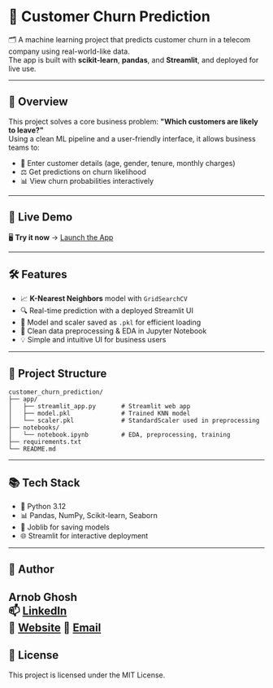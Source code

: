 # 🧠 Customer Churn Prediction

🗂️ A machine learning project that predicts customer churn in a telecom company using real-world-like data.  
The app is built with **scikit-learn**, **pandas**, and **Streamlit**, and deployed for live use.

---

## 📍 Overview

This project solves a core business problem: **"Which customers are likely to leave?"**  
Using a clean ML pipeline and a user-friendly interface, it allows business teams to:

- 🎯 Enter customer details (age, gender, tenure, monthly charges)
- ⚖️ Get predictions on churn likelihood
- 📊 View churn probabilities interactively

---

## 🚀 Live Demo

🖥️ **Try it now** → [Launch the App](https://customer-churn-prediction-by-arnob.streamlit.app/)

---

## 🛠️ Features

- 📈 **K-Nearest Neighbors** model with `GridSearchCV`
- 🔍 Real-time prediction with a deployed Streamlit UI
- 🧪 Model and scaler saved as `.pkl` for efficient loading
- 🧹 Clean data preprocessing & EDA in Jupyter Notebook
- 💡 Simple and intuitive UI for business users

---

## 📂 Project Structure

```
customer_churn_prediction/
├── app/
│   ├── streamlit_app.py       # Streamlit web app
│   ├── model.pkl              # Trained KNN model
│   └── scaler.pkl             # StandardScaler used in preprocessing
├── notebooks/
│   └── notebook.ipynb         # EDA, preprocessing, training
├── requirements.txt
└── README.md
```

---

## 📚 Tech Stack

- 🐍 Python 3.12
- 📊 Pandas, NumPy, Scikit-learn, Seaborn
- 🧪 Joblib for saving models
- 🌐 Streamlit for interactive deployment

---

## 👤 Author

**Arnob Ghosh**  
📫 [LinkedIn](https://www.linkedin.com/in/aalexandros47/)  
📁 [Website](https://arnobtech.netlify.app/)
📁 [Email](arnobg108@gmail.com)
---

## 📌 License

This project is licensed under the MIT License.

